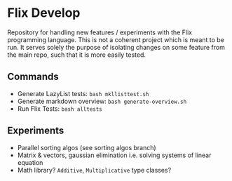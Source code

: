 # Flix Develop
Repository for handling new features / experiments with the Flix programming language. This is not a coherent project which is meant to be run. It serves solely the purpose of isolating changes on some feature from the main repo, such that it is more easily tested.

## Commands
- Generate LazyList tests: `bash mkllisttest.sh`
- Generate markdown overview: `bash generate-overview.sh`
- Run Flix Tests: `bash alltests`

## Experiments
- Parallel sorting algos (see sorting algos branch)
- Matrix & vectors, gaussian elimination i.e. solving systems of linear equation
- Math library? `Additive`, `Multiplicative` type classes?
